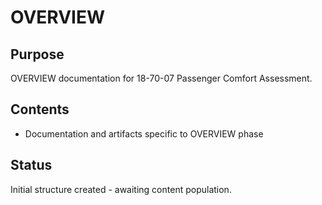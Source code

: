 # OVERVIEW

## Purpose
OVERVIEW documentation for 18-70-07 Passenger Comfort Assessment.

## Contents
- Documentation and artifacts specific to OVERVIEW phase

## Status
Initial structure created - awaiting content population.
